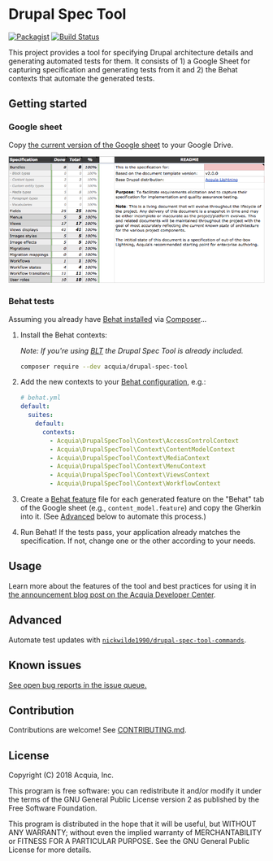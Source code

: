 # Drupal Spec Tool

[![Packagist](https://img.shields.io/packagist/v/acquia/drupal-spec-tool.svg)](https://packagist.org/packages/acquia/drupal-spec-tool) [![Build Status](https://travis-ci.org/acquia/drupal-spec-tool.svg?branch=master)](https://travis-ci.org/acquia/drupal-spec-tool)

This project provides a tool for specifying Drupal architecture details and generating automated tests for them. It consists of 1) a Google Sheet for capturing specification and generating tests from it and 2) the Behat contexts that automate the generated tests.

## Getting started

### Google sheet

Copy [the current version of the Google sheet](https://docs.google.com/spreadsheets/d/1h-SieCV9Dtrj8F4bqMvsbcHwIibN30j2oR9FMRDFT-8/edit?usp=sharing) to your Google Drive.

![Google Sheet Screenshot](images/screenshot.png)

### Behat tests

Assuming you already have [Behat installed](http://behat.org/en/latest/quick_start.html#installation) via [Composer](https://getcomposer.org/)...

1. Install the Behat contexts:

    _Note: If you're using [BLT](https://github.com/acquia/blt) the Drupal Spec Tool is already included._

    ```bash
    composer require --dev acquia/drupal-spec-tool
    ```

1. Add the new contexts to your [Behat configuration](http://behat.org/en/latest/user_guide/configuration.html), e.g.:

    ```yaml
    # behat.yml
    default:
      suites:
        default:
          contexts:
            - Acquia\DrupalSpecTool\Context\AccessControlContext
            - Acquia\DrupalSpecTool\Context\ContentModelContext
            - Acquia\DrupalSpecTool\Context\MediaContext
            - Acquia\DrupalSpecTool\Context\MenuContext
            - Acquia\DrupalSpecTool\Context\ViewsContext
            - Acquia\DrupalSpecTool\Context\WorkflowContext
    ```

1. Create a [Behat feature](http://behat.org/en/latest/user_guide/features_scenarios.html) file for each generated feature on the "Behat" tab of the Google sheet (e.g., `content_model.feature`) and copy the Gherkin into it. (See [Advanced](#advanced) below to automate this process.)

1. Run Behat! If the tests pass, your application already matches the specification. If not, change one or the other according to your needs.

## Usage

Learn more about the features of the tool and best practices for using it in [the announcement blog post on the Acquia Developer Center](https://dev.acquia.com/blog/a-specification-tool-for-drupal-8-/30/05/2018/19606).

## Advanced

Automate test updates with [`nickwilde1990/drupal-spec-tool-commands`](https://packagist.org/packages/nickwilde1990/drupal-spec-tool-commands).

## Known issues

[See open bug reports in the issue queue.](https://github.com/acquia/drupal-spec-tool/labels/bug)

## Contribution

Contributions are welcome! See [CONTRIBUTING.md](CONTRIBUTING.md).

## License

Copyright (C) 2018 Acquia, Inc.

This program is free software: you can redistribute it and/or modify it under the terms of the GNU General Public License version 2 as published by the Free Software Foundation.

This program is distributed in the hope that it will be useful, but WITHOUT ANY WARRANTY; without even the implied warranty of MERCHANTABILITY or FITNESS FOR A PARTICULAR PURPOSE. See the GNU General Public License for more details.
